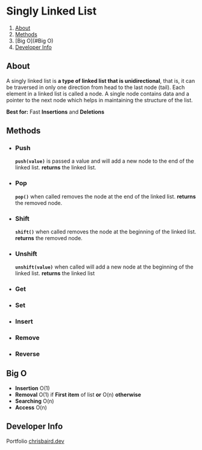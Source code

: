 # Singly Linked List

 1. [About](#About)
 2. [Methods](#Methods)
 3. [Big O](#Big O)
 4. [Developer Info](#Developer%20Info)

## About
A singly linked list is **a type of linked list that is unidirectional**, that is, it can be traversed in only one direction from head to the last node (tail). Each element in a linked list is called a node. A single node contains data and a pointer to the next node which helps in maintaining the structure of the list.

**Best for:** Fast **Insertions** and **Deletions**

## Methods

 - ### Push
	**`push(value)`** is passed a value and will add a new node to the end of the linked list.
	**returns** the linked list.

 - ### Pop
	**`pop()`** when called removes the node at the end of the linked list.
	**returns** the removed node.
 - ### Shift
	**`shift()`** when called removes the node at the beginning of the linked list.
	**returns** the removed node.
 - ### Unshift
	**`unshift(value)`** when called will add a new node at the beginning of the linked list.
	**returns** the linked list
 - ### Get
 - ### Set
 - ### Insert
 - ### Remove
 - ### Reverse

## Big O

 - **Insertion** O(1)
 - **Removal** O(1) if **First item** of list **or** O(n) **otherwise**
 - **Searching** O(n)
 - **Access** O(n)

## Developer Info
Portfolio
[chrisbaird.dev](https://chrisbairddev.herokuapp.com/)


